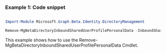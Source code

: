 ### Example 1: Code snippet

```powershell

Import-Module Microsoft.Graph.Beta.Identity.DirectoryManagement

Remove-MgBetaDirectoryInboundSharedUserProfilePersonalData -InboundSharedUserProfileUserId $inboundSharedUserProfileUserId

```
This example shows how to use the Remove-MgBetaDirectoryInboundSharedUserProfilePersonalData Cmdlet.

